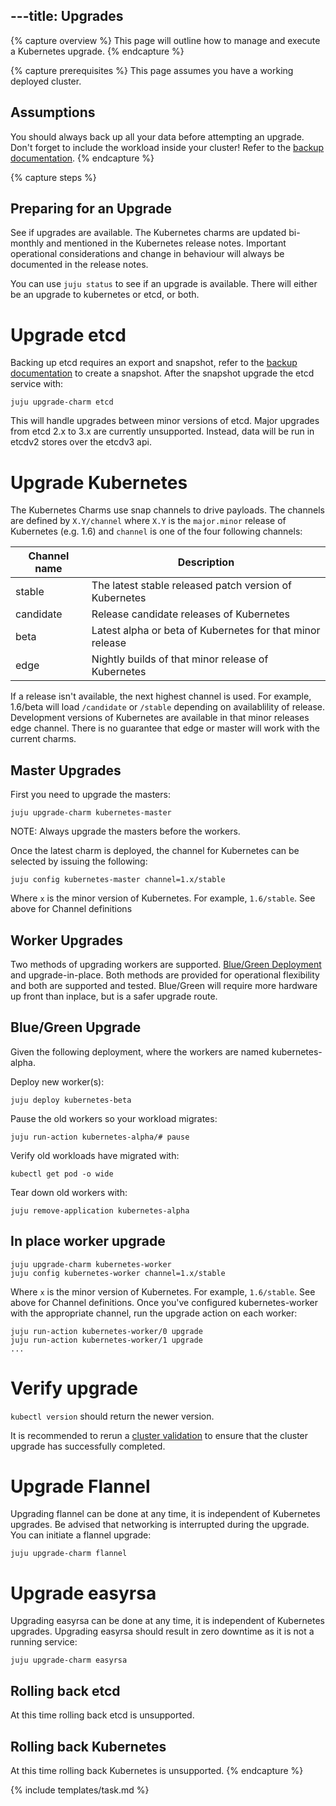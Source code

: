 ---title: Upgrades
---

{% capture overview %}
This page will outline how to manage and execute a Kubernetes upgrade. 
{% endcapture %}

{% capture prerequisites %}
This page assumes you have a working deployed cluster.

## Assumptions

You should always back up all your data before attempting an upgrade. Don't forget to include the workload inside your cluster! Refer to the [backup documentation](/docs/getting-started-guides/ubuntu/backups).
{% endcapture %}

{% capture steps %}
## Preparing for an Upgrade

See if upgrades are available. The Kubernetes charms are updated bi-monthly and mentioned in the Kubernetes release notes. Important operational considerations and change in behaviour will always be documented in the release notes. 

You can use `juju status` to see if an upgrade is available. There will either be an upgrade to kubernetes or etcd, or both.

# Upgrade etcd

Backing up etcd requires an export and snapshot, refer to the [backup documentation](/docs/getting-started-guides/ubuntu/backups) to create a snapshot. After the snapshot upgrade the etcd service with:  

    juju upgrade-charm etcd

This will handle upgrades between minor versions of etcd. Major upgrades from etcd 2.x to 3.x are currently unsupported. Instead, data will be run in etcdv2 stores over the etcdv3 api.

# Upgrade Kubernetes

The Kubernetes Charms use snap channels to drive payloads. The channels are defined by `X.Y/channel` where `X.Y` is the `major.minor` release of Kubernetes (e.g. 1.6) and `channel` is one of the four following channels:

| Channel name        | Description  |
| ------------------- | ------------ |
| stable              | The latest stable released patch version of Kubernetes |
| candidate           | Release candidate releases of Kubernetes |
| beta                | Latest alpha or beta of Kubernetes for that minor release |
| edge                | Nightly builds of that minor release of Kubernetes |

If a release isn't available, the next highest channel is used. For example, 1.6/beta will load `/candidate` or `/stable` depending on availablility of release. Development versions of Kubernetes are available in that minor releases edge channel. There is no guarantee that edge or master will work with the current charms.

## Master Upgrades

First you need to upgrade the masters: 

    juju upgrade-charm kubernetes-master

NOTE: Always upgrade the masters before the workers.

Once the latest charm is deployed, the channel for Kubernetes can be selected by issuing the following:

    juju config kubernetes-master channel=1.x/stable

Where `x` is the minor version of Kubernetes. For example, `1.6/stable`. See above for Channel definitions


## Worker Upgrades

Two methods of upgrading workers are supported. [Blue/Green Deployment](http://martinfowler.com/bliki/BlueGreenDeployment.html) and upgrade-in-place. Both methods are provided for operational flexibility and both are supported and tested. Blue/Green will require more hardware up front than inplace, but is a safer upgrade route.

## Blue/Green Upgrade 

Given the following deployment, where the workers are named kubernetes-alpha.

Deploy new worker(s): 

    juju deploy kubernetes-beta

Pause the old workers so your workload migrates: 

    juju run-action kubernetes-alpha/# pause

Verify old workloads have migrated with: 

    kubectl get pod -o wide

Tear down old workers with: 

    juju remove-application kubernetes-alpha

## In place worker upgrade 

    juju upgrade-charm kubernetes-worker
    juju config kubernetes-worker channel=1.x/stable

Where `x` is the minor version of Kubernetes. For example, `1.6/stable`. See above for Channel definitions. Once you've configured kubernetes-worker with the appropriate channel, run the upgrade action on each worker:

    juju run-action kubernetes-worker/0 upgrade
    juju run-action kubernetes-worker/1 upgrade
    ...

# Verify upgrade

`kubectl version` should return the newer version. 

It is recommended to rerun a [cluster validation](/docs/getting-started-guides/ubuntu/validation) to ensure that the cluster upgrade has successfully completed.

# Upgrade Flannel

Upgrading flannel can be done at any time, it is independent of Kubernetes upgrades. Be advised that networking is interrupted during the upgrade. You can initiate a flannel upgrade:

    juju upgrade-charm flannel

# Upgrade easyrsa

Upgrading easyrsa can be done at any time, it is independent of Kubernetes upgrades. Upgrading easyrsa should result in zero downtime as it is not a running service:

    juju upgrade-charm easyrsa

## Rolling back etcd

At this time rolling back etcd is unsupported.

## Rolling back Kubernetes

At this time rolling back Kubernetes is unsupported.
{% endcapture %}

{% include templates/task.md %}
